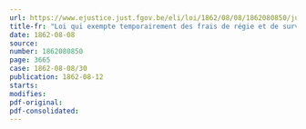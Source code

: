 ```yaml
---
url: https://www.ejustice.just.fgov.be/eli/loi/1862/08/08/1862080850/justel
title-fr: "Loi qui exempte temporairement des frais de régie et de surveillance les terrains incultes boisés pour le compte des communes et des établissements publics"
date: 1862-08-08
source:
number: 1862080850
page: 3665
case: 1862-08-08/30
publication: 1862-08-12
starts:
modifies:
pdf-original:
pdf-consolidated:
---
```


